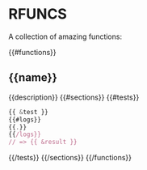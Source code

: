 # RFUNCS

A collection of amazing functions:

{{#functions}}
## {{name}}
{{description}}
{{#sections}}
{{#tests}}
```javascript
{{ &test }}
{{#logs}}
{{.}}
{{/logs}}
// => {{ &result }}
```

{{/tests}}
{{/sections}}
{{/functions}}